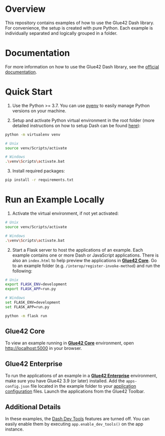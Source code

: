 # Overview

This repository contains examples of how to use the Glue42 Dash library. For convenience, the setup is created with pure Python. Each example is individually separated and logically grouped in a folder.

# Documentation

For more information on how to use the Glue42 Dash library, see the [official documentation](https://docs.glue42.com/getting-started/how-to/glue42-enable-your-app/dash/index.html).

# Quick Start

1. Use the Python >= 3.7. You can use [pyenv](https://github.com/pyenv/pyenv) to easily manage Python versions on your machine.

2. Setup and activate Python virtual environment in the root folder (more detailed instructions on how to setup Dash can be found [here](https://dash.plotly.com/installation)):

```sh
python -m virtualenv venv

# Unix
source venv/Scripts/activate

# Windows
.\venv\Scripts\activate.bat
```

3. Install required packages:

```sh
pip install -r requirements.txt
```

# Run an Example Locally

1. Activate the virtual environment, if not yet activated:

```sh
# Unix
source venv/Scripts/activate

# Windows
.\venv\Scripts\activate.bat
```

2. Start a Flask server to host the applications of an example. Each example contains one or more Dash or JavaScript applications. There is also an `index.html` to help preview the applications in [**Glue42 Core**](https://glue42.com/core/). Go to an example folder (e.g. `/interop/register-invoke-method`) and run the following:

```sh
# Unix
export FLASK_ENV=development
export FLASK_APP=run.py

# Windows
set FLASK_ENV=development
set FLASK_APP=run.py

python -m flask run
```

## Glue42 Core 

To view an example running in [**Glue42 Core**](https://glue42.com/core/) environment, open [http://localhost:5000](http://localhost:5000) in your browser.

## Glue42 Enterprise

To run the applications of an example in a [**Glue42 Enterprise**](https://glue42.com/enterprise/) environment, make sure you have Glue42 3.9 (or later) installed. Add the `apps-config.json` file located in the example folder to your [application configuration](https://docs.glue42.com/developers/configuration/application/index.html#application_configuration) files. Launch the applications from the Glue42 Toolbar.

## Additional Details

In these examples, the [Dash Dev Tools](https://dash.plotly.com/devtools) features are turned off. 
You can easily enable them by executing `app.enable_dev_tools()` on the app instance.
